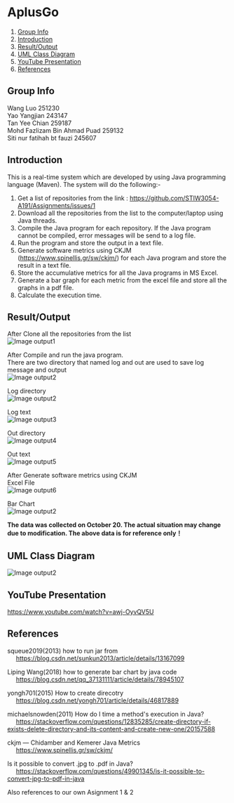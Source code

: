 # AplusGo  
1. [Group Info](#group-info)
1. [Introduction](#introduction)
1. [Result/Output](#resultoutput)
1. [UML Class Diagram](#uml-class-diagram)
1. [YouTube Presentation](#youtube-presentation)
1. [References](#references)

## Group Info  
Wang Luo 251230  
Yao Yangjian 243147  
Tan Yee Chian 259187  
Mohd Fazlizam Bin Ahmad Puad 259132  
Siti nur fatihah bt fauzi 245607  

## Introduction  

This is a real-time system which are developed by using Java programming language (Maven). The system will do the following:-    

1) Get a list of repositories from the link : https://github.com/STIW3054-A191/Assignments/issues/1      
2) Download all the repositories from the list to the computer/laptop using Java threads.    
3) Compile the Java program for each repository. If the Java program cannot be compiled, error messages will be send to a log file.  
4) Run the program and store the output in a text file.   
5) Generate software metrics using CKJM (https://www.spinellis.gr/sw/ckjm/) for each Java program and store the result in a text file.  
6) Store the accumulative metrics for all the Java programs in MS Excel.  
7) Generate a bar graph for each metric from the excel file and store all the graphs in a pdf file.  
8) Calculate the execution time.  

## Result/Output  
After Clone all the repositories from the list  
![Image output1](https://github.com/STIW3054-A191/AplusGo/blob/master/Image/003.PNG)  

After Compile and run the java program.  
There are two directory that named log and out are used to save log message and output  
![Image output2](https://github.com/STIW3054-A191/AplusGo/blob/master/Image/004.PNG)  

Log directory  
![Image output2](https://github.com/STIW3054-A191/AplusGo/blob/master/Image/005.PNG)  

Log text  
![Image output3](https://github.com/STIW3054-A191/AplusGo/blob/master/Image/006.PNG) 

Out directory  
![Image output4](https://github.com/STIW3054-A191/AplusGo/blob/master/Image/007.PNG) 

Out text  
![Image output5](https://github.com/STIW3054-A191/AplusGo/blob/master/Image/008.PNG) 

After Generate software metrics using CKJM  
Excel File  
![Image output6](https://github.com/STIW3054-A191/AplusGo/blob/master/Image/009.PNG) 

Bar Chart  
![Image output2](https://github.com/STIW3054-A191/AplusGo/blob/master/Image/stsckedBar.png) 

**The data was collected on October 20. The actual situation may change due to modification. The above data is for reference only！**

## UML Class Diagram  
![Image output2](https://github.com/STIW3054-A191/AplusGo/blob/master/Image/uml_diagram_output.png)

## YouTube Presentation  

https://www.youtube.com/watch?v=awj-OyvQV5U  

## References  
squeue2019(2013) how to run jar from   
&nbsp;&nbsp;&nbsp;&nbsp; https://blog.csdn.net/sunkun2013/article/details/13167099

Liping Wang(2018) how to generate bar chart by java code   
&nbsp;&nbsp;&nbsp;&nbsp; https://blog.csdn.net/qq_37131111/article/details/78945107

yongh701(2015) How to create direcotry     
&nbsp;&nbsp;&nbsp;&nbsp; https://blog.csdn.net/yongh701/article/details/46817889  

michaelsnowden(2011) How do I time a method's execution in Java?    
&nbsp;&nbsp;&nbsp;&nbsp; https://stackoverflow.com/questions/12835285/create-directory-if-exists-delete-directory-and-its-content-and-create-new-one/20157588 

ckjm — Chidamber and Kemerer Java Metrics    
&nbsp;&nbsp;&nbsp;&nbsp; https://www.spinellis.gr/sw/ckjm/

Is it possible to convert .jpg to .pdf in Java?   
&nbsp;&nbsp;&nbsp;&nbsp; https://stackoverflow.com/questions/49901345/is-it-possible-to-convert-jpg-to-pdf-in-java

Also references to our own Asignment 1 & 2
